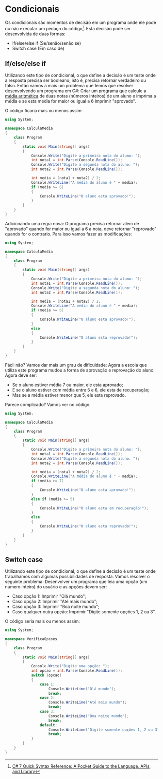 # Condicionais

Os condicionais são momentos de decisão em um programa onde ele pode ou não executar um pedaço do código[^1]. Esta decisão pode ser desenvolvida de duas formas:

- If/else/else if (Se/senão/senão se)
- Switch case (Em caso de)

## If/else/else if

Utilizando este tipo de condicional, o que define a decisão é um teste onde a resposta precisa ser booleano, isto é, precisa retornar verdadeiro ou falso. Então vamos a mais um problema que temos que resolver desenvolvendo um programa em C#: Criar um programa que calcule a [média aritmética](https://matematicabasica.net/media-aritmetica/) de duas notas (números inteiros) de um aluno e imprima a média e se esta média for maior ou igual a 6 imprimir "aprovado".

O código ficaria mais ou menos assim:

```csharp
using System;

namespace CalculaMedia
{
    class Program
    {
        static void Main(string[] args)
        {
            Console.Write("Digite a primeira nota do aluno: ");
            int nota1 = int.Parse(Console.ReadLine());
            Console.Write("Digite a segunda nota do aluno: ");
            int nota2 = int.Parse(Console.ReadLine());

            int media = (nota1 + nota2) / 2;
            Console.WriteLine("A média do aluno é " + media);
            if (media >= 6)
            {
                Console.WriteLine("O aluno esta aprovado!");
            }
        }
    }
}
```

Adicionando uma regra nova: O programa precisa retornar alem de "aprovado" quando for maior ou igual a 6 a nota, deve retornar "reprovado" quando for o contrario. Para isso vamos fazer as modificações:

```csharp
using System;

namespace CalculaMedia
{
    class Program
    {
        static void Main(string[] args)
        {
            Console.Write("Digite a primeira nota do aluno: ");
            int nota1 = int.Parse(Console.ReadLine());
            Console.Write("Digite a segunda nota do aluno: ");
            int nota2 = int.Parse(Console.ReadLine());

            int media = (nota1 + nota2) / 2;
            Console.WriteLine("A média do aluno é " + media);
            if (media >= 6)
            {
                Console.WriteLine("O aluno esta aprovado!");
            }
            else
            {
                Console.WriteLine("O aluno esta reprovado!");
            }
        }
    }
}
```

Fácil não? Vamos dar mais um grau de dificuldade: Agora a escola que utiliza este programa mudou a forma de aprovação e reprovação do aluno. Agora deve ser:

- Se o aluno estiver média 7 ou maior, ele esta aprovado;
- E se o aluno estiver com média entre 5 e 6, ele esta de recuperação;
- Mas se a média estiver menor que 5, ele esta reprovado.

Parece complicado? Vamos ver no código:

```csharp
using System;

namespace CalculaMedia
{
    class Program
    {
        static void Main(string[] args)
        {
            Console.Write("Digite a primeira nota do aluno: ");
            int nota1 = int.Parse(Console.ReadLine());
            Console.Write("Digite a segunda nota do aluno: ");
            int nota2 = int.Parse(Console.ReadLine());

            int media = (nota1 + nota2) / 2;
            Console.WriteLine("A média do aluno é " + media);
            if (media >= 7)
            {
                Console.WriteLine("O aluno esta aprovado!");
            }
            else if (media >= 5)
            {
                Console.WriteLine("O aluno esta em recuperação!");
            }
            else
            {
                Console.WriteLine("O aluno esta reprovado!");
            }
        }
    }
}
```

## Switch case

Utilizando este tipo de condicional, o que define a decisão é um teste onde trabalhamos com algumas possibilidades de resposta. Vamos resolver o seguinte problema: Desenvolver um programa que leia uma opção (um número inteiro) do usuário e as opções devem ser:

- Caso opção 1: Imprimir "Olá mundo";
- Caso opção 2: Imprimir "Até mais mundo";
- Caso opção 3: Imprimir "Boa noite mundo";
- Caso qualquer outra opção: Imprimir "Digite somente opções 1, 2 ou 3".

O código seria mais ou menos assim:

```csharp
using System;

namespace VerificaOpcoes
{
    class Program
    {
        static void Main(string[] args)
        {
            Console.Write("Digite uma opção: ");
            int opcao = int.Parse(Console.ReadLine());
            switch (opcao)
            {
                case 1:
                    Console.WriteLine("Olá mundo");
                    break;
                case 2:
                    Console.WriteLine("Até mais mundo");
                    break;
                case 3:
                    Console.WriteLine("Boa noite mundo");
                    break;
                default:
                    Console.WriteLine("Digite somente opções 1, 2 ou 3");
                    break;
            }
        }
    }
}
```

[^1]: [C# 7 Quick Syntax Reference: A Pocket Guide to the Language, APIs, and Library](https://books.google.com.br/books?id=MnhqDwAAQBAJ&dq=C%23+7+Quick+Syntax+Reference&hl=pt-BR&source=gbs_navlinks_s)
